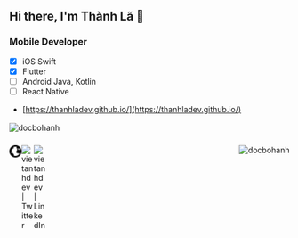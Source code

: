 ## Hi there, I'm Thành Lã 👋
### Mobile Developer 

- [x] iOS Swift
- [x] Flutter
- [ ] Android Java, Kotlin
- [ ] React Native

- [https://thanhladev.github.io/](https://thanhladev.github.io/)


<div><img align="center" src="https://github-readme-stats.vercel.app/api?username=docbohanh&count_private=true&show_icons=true" alt="docbohanh" /></p></div>

### 

[<img align="left" alt="aicurious.io" width="22px" src="https://raw.githubusercontent.com/iconic/open-iconic/master/svg/globe.svg" />][website]
[<img align="left" alt="vietanhdev | Twitter" width="22px" src="https://cdn.jsdelivr.net/npm/simple-icons@v3/icons/twitter.svg" />][twitter]
[<img align="left" alt="vietanhdev | LinkedIn" width="22px" src="https://cdn.jsdelivr.net/npm/simple-icons@v3/icons/linkedin.svg" />][linkedin]

[website]: https://thanhladev.github.io/
[twitter]: https://twitter.com/huuthanhla
[linkedin]: https://www.linkedin.com/in/docbohanh/

<p align="right"> <img src="https://komarev.com/ghpvc/?username=docbohanh&label=Profile%20views&color=0e75b6&style=flat" alt="docbohanh" /> </p>
